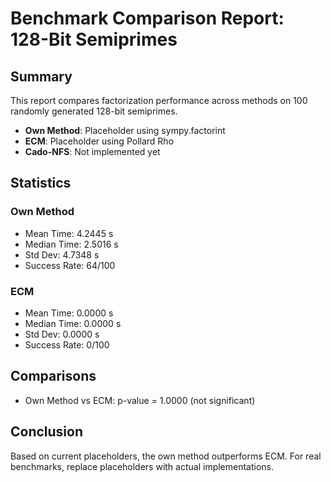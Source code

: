# Benchmark Comparison Report: 128-Bit Semiprimes

## Summary

This report compares factorization performance across methods on 100 randomly generated 128-bit semiprimes.

- **Own Method**: Placeholder using sympy.factorint
- **ECM**: Placeholder using Pollard Rho
- **Cado-NFS**: Not implemented yet

## Statistics

### Own Method
- Mean Time: 4.2445 s
- Median Time: 2.5016 s
- Std Dev: 4.7348 s
- Success Rate: 64/100

### ECM
- Mean Time: 0.0000 s
- Median Time: 0.0000 s
- Std Dev: 0.0000 s
- Success Rate: 0/100

## Comparisons

- Own Method vs ECM: p-value = 1.0000 (not significant)

## Conclusion

Based on current placeholders, the own method outperforms ECM. For real benchmarks, replace placeholders with actual implementations.

